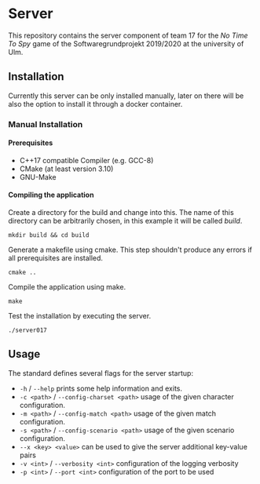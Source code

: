 # Server
This repository contains the server component of team 17 for the 
*No Time To Spy* game of the Softwaregrundprojekt 2019/2020 at 
the university of Ulm.

## Installation 
Currently this server can be only installed manually, later on there will
be also the option to install it through a docker container. 

### Manual Installation

#### Prerequisites 
 * C++17 compatible Compiler (e.g. GCC-8)
 * CMake (at least version 3.10)
 * GNU-Make

#### Compiling the application
Create a directory for the build and change into this. The name of this 
directory can be arbitrarily chosen, in this example it will be called *build*. 
```
mkdir build && cd build
```
Generate a makefile using cmake. This step shouldn't produce any errors if 
all prerequisites are installed. 
```
cmake ..
```
Compile the application using make.
```
make
```
Test the installation by executing the server.
```
./server017
```

## Usage
The standard defines several flags for the server startup:
* `-h` / `--help` prints some help information and exits.
* `-c <path>` / `--config-charset <path>` usage of the given character configuration.
* `-m <path>` / `--config-match <path>` usage of the given match configuration.
* `-s <path>` / `--config-scenario <path>` usage of the given scenario configuration.
* `--x <key> <value>` can be used to give the server additional key-value pairs
* `-v <int>` / `--verbosity <int>` configuration of the logging verbosity
* `-p <int>` / `--port <int>` configuration of the port to be used